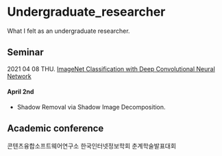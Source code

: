 # Undergraduate_researcher
What I felt as an undergraduate researcher.

## Seminar

2021 04 08 THU. [ImageNet Classification with Deep Convolutional Neural Network](https://www.notion.so/Complete-78f08c463f714ce8a41f1f3e252d6c92)

#### April 2nd
- Shadow Removal via Shadow Image Decomposition.

## Academic conference

콘텐츠융합소프트웨어연구소 한국인터넷정보학회 춘계학술발표대회

